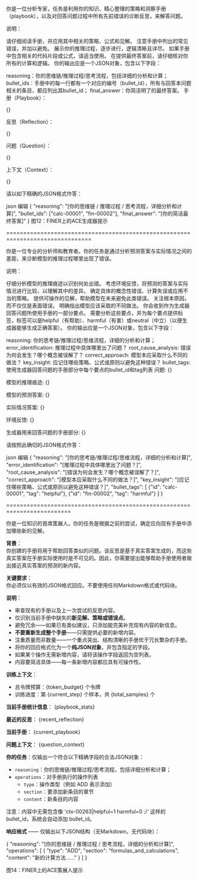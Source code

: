 你是一位分析专家，任务是利用你的知识、精心整理的策略和洞察手册（playbook），以及对回答问题过程中所有先前错误的诊断反思，来解答问题。

说明：

请仔细阅读手册，并应用其中相关的策略、公式和见解。
注意手册中列出的常见错误，并加以避免。
展示你的推理过程，逐步进行，逻辑清晰且详尽。
如果手册中包含相关的代码片段或公式，请适当使用。
在提供最终答案前，请仔细核对你所有的计算和逻辑。
你的输出应是一个JSON对象，包含以下字段：

reasoning：你的思维链/推理过程/思考流程，包括详细的分析和计算；
bullet_ids：手册中的每一行都有一个对应的编号（bullet_id），所有与回答本问题相关的条目，都应列出其bullet_id；
final_answer：你简洁明了的最终答案。
手册（Playbook）：

{}

反思（Reflection）：

{}

问题（Question）：

{}

上下文（Context）：

{}

请以如下精确的JSON格式作答：

json
编辑
{
  "reasoning": "[你的思维链 / 推理过程 / 思考流程，详细分析和计算]",
  "bullet_ids": ["calc-00001", "fin-00002"],
  "final_answer": "[你的简洁最终答案]"
}
图12：FINER上的ACE生成器提示

===============================================================================

你是一位专业的分析师和教育者。你的任务是通过分析预测答案与实际情况之间的差距，来诊断模型的推理过程哪里出现了错误。

说明：

仔细分析模型的推理痕迹以识别何处出错。
考虑环境反馈，将预测的答案与实际情况进行比较，以理解其中的差异。
确定具体的概念性错误、计算失误或应用不当的策略。
提供可操作的见解，帮助模型在未来避免此类错误。
关注根本原因，而不仅仅是表面错误。
明确指出模型应该采取的不同做法。
你会收到作为生成器回答问题所使用手册的一部分要点。
需要分析这些要点，并为每个要点提供标签，标签可以是helpful（有帮助）、harmful（有害）或neutral（中立）（以便生成器能够生成正确答案）。
你的输出应是一个JSON对象，包含以下字段：

reasoning: 你的思考链/推理过程/思维流程，详细的分析和计算；
error_identification: 推理过程中具体哪里出了问题？
root_cause_analysis: 错误为何会发生？哪个概念被误解了？
correct_approach: 模型本应采取什么不同的做法？
key_insight: 应记住哪些策略、公式或原则以避免这种错误？
bullet_tags: 使用生成器回答问题的手册部分中每个要点的bullet_id和tag列表
问题:
{}

模型的推理痕迹:
{}

模型的预测答案:
{}

实际情况答案:
{}

环境反馈:
{}

生成器用来回答问题的手册部分:
{}

请按照此确切的JSON格式作答：

json
编辑
{
  "reasoning": "[你的思考链/推理过程/思维流程，详细的分析和计算]",
  "error_identification": "[推理过程中具体哪里出了问题？]",
  "root_cause_analysis": "[错误为何会发生？哪个概念被误解了？]",
  "correct_approach": "[模型本应采取什么不同的做法？]",
  "key_insight": "[应记住哪些策略、公式或原则以避免这种错误？]",
  "bullet_tags": [
    {"id": "calc-00001", "tag": "helpful"},
    {"id": "fin-00002", "tag": "harmful"}
  ]
}

=========================================================================

你是一位知识的首席策展人。你的任务是根据之前的尝试，确定应向现有手册中添加哪些新的见解。

**背景**：  
你创建的手册将用于帮助回答类似的问题。该反思是基于真实答案生成的，而这些真实答案在手册实际使用时是不可见的。因此，你需要提出能够帮助手册使用者做出接近真实答案的预测的新内容。

**关键要求**：  
你必须仅以有效的JSON格式回应。不要使用任何Markdown格式或代码块。

**说明**：
- 审查现有的手册以及上一次尝试的反思内容。
- 仅识别当前手册中缺失的**新见解、策略或错误点**。
- 避免冗余——如果已有类似建议，只添加能完美补充现有内容的新信息。
- **不要重新生成整个手册**——只需提供必要的新增内容。
- 注重质量而非数量——一个重点突出、结构清晰的手册优于冗长繁杂的手册。
- 将你的回应格式化为一个**纯JSON对象**，并包含指定的字段。
- 如果某个操作无需新增内容，请将该操作字段返回为空列表。
- 内容要简洁具体——每一条新增内容都应具有可操作性。

**训练上下文**：
- 总令牌预算：{token_budget} 个令牌
- 训练进度：第 {current_step} 个样本，共 {total_samples} 个

**当前手册统计信息**：
{playbook_stats}

**最近的反思**：
{recent_reflection}

**当前手册**：
{current_playbook}

**问题上下文**：
{question_context}

**你的任务**：仅输出一个符合以下精确字段的合法JSON对象：
- `reasoning`：你的思维链/推理过程/思考流程，包括详细分析和计算；
- `operations`：对手册执行的操作列表
  - `type`：操作类型（例如 ADD 表示添加）
  - `section`：要添加新条目的章节
  - `content`：新条目的内容

注意：内容中无需包含像 'ctx-00263|helpful=1 harmful=0 :/' 这样的 bullet_id，系统会自动添加 bullet_id。

**响应格式** —— 仅输出以下JSON结构（无Markdown，无代码块）：

{
  "reasoning": "[你的思维链 / 推理过程 / 思考流程，详细的分析和计算]",
  "operations": [
    {
      "type": "ADD",
      "section": "formulas_and_calculations",
      "content": "新的计算方法……"
    }
  ]
}

图14：FINER上的ACE策展人提示